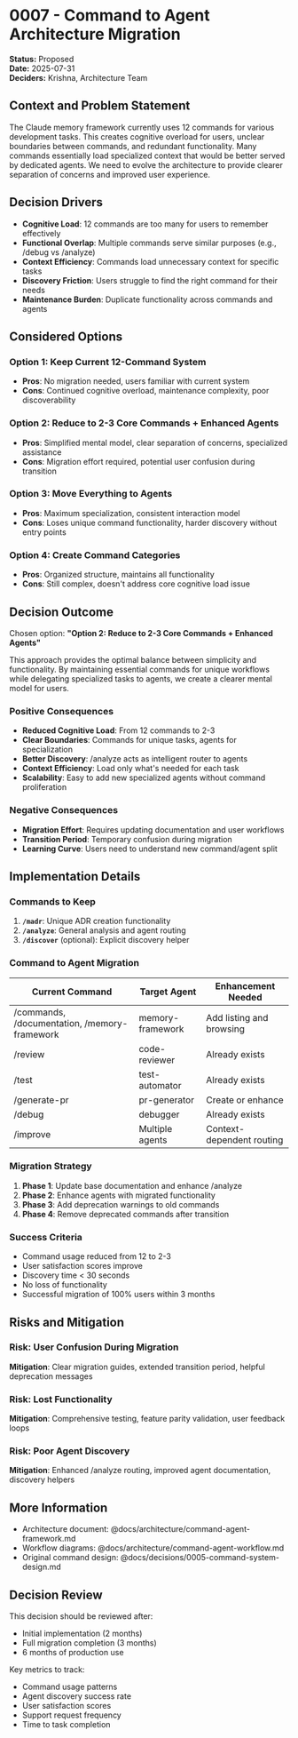 # 0007 - Command to Agent Architecture Migration

**Status:** Proposed  
**Date:** 2025-07-31  
**Deciders:** Krishna, Architecture Team

## Context and Problem Statement

The Claude memory framework currently uses 12 commands for various development tasks. This creates cognitive overload for users, unclear boundaries between commands, and redundant functionality. Many commands essentially load specialized context that would be better served by dedicated agents. We need to evolve the architecture to provide clearer separation of concerns and improved user experience.

## Decision Drivers

- **Cognitive Load**: 12 commands are too many for users to remember effectively
- **Functional Overlap**: Multiple commands serve similar purposes (e.g., /debug vs /analyze)
- **Context Efficiency**: Commands load unnecessary context for specific tasks
- **Discovery Friction**: Users struggle to find the right command for their needs
- **Maintenance Burden**: Duplicate functionality across commands and agents

## Considered Options

### Option 1: Keep Current 12-Command System
- **Pros**: No migration needed, users familiar with current system
- **Cons**: Continued cognitive overload, maintenance complexity, poor discoverability

### Option 2: Reduce to 2-3 Core Commands + Enhanced Agents
- **Pros**: Simplified mental model, clear separation of concerns, specialized assistance
- **Cons**: Migration effort required, potential user confusion during transition

### Option 3: Move Everything to Agents
- **Pros**: Maximum specialization, consistent interaction model
- **Cons**: Loses unique command functionality, harder discovery without entry points

### Option 4: Create Command Categories
- **Pros**: Organized structure, maintains all functionality
- **Cons**: Still complex, doesn't address core cognitive load issue

## Decision Outcome

Chosen option: **"Option 2: Reduce to 2-3 Core Commands + Enhanced Agents"**

This approach provides the optimal balance between simplicity and functionality. By maintaining essential commands for unique workflows while delegating specialized tasks to agents, we create a clearer mental model for users.

### Positive Consequences

- **Reduced Cognitive Load**: From 12 commands to 2-3
- **Clear Boundaries**: Commands for unique tasks, agents for specialization
- **Better Discovery**: /analyze acts as intelligent router to agents
- **Context Efficiency**: Load only what's needed for each task
- **Scalability**: Easy to add new specialized agents without command proliferation

### Negative Consequences

- **Migration Effort**: Requires updating documentation and user workflows
- **Transition Period**: Temporary confusion during migration
- **Learning Curve**: Users need to understand new command/agent split

## Implementation Details

### Commands to Keep

1. **`/madr`**: Unique ADR creation functionality
2. **`/analyze`**: General analysis and agent routing
3. **`/discover`** (optional): Explicit discovery helper

### Command to Agent Migration

| Current Command | Target Agent | Enhancement Needed |
|----------------|--------------|-------------------|
| /commands, /documentation, /memory-framework | memory-framework | Add listing and browsing |
| /review | code-reviewer | Already exists |
| /test | test-automator | Already exists |
| /generate-pr | pr-generator | Create or enhance |
| /debug | debugger | Already exists |
| /improve | Multiple agents | Context-dependent routing |

### Migration Strategy

1. **Phase 1**: Update base documentation and enhance /analyze
2. **Phase 2**: Enhance agents with migrated functionality
3. **Phase 3**: Add deprecation warnings to old commands
4. **Phase 4**: Remove deprecated commands after transition

### Success Criteria

- Command usage reduced from 12 to 2-3
- User satisfaction scores improve
- Discovery time < 30 seconds
- No loss of functionality
- Successful migration of 100% users within 3 months

## Risks and Mitigation

### Risk: User Confusion During Migration
**Mitigation**: Clear migration guides, extended transition period, helpful deprecation messages

### Risk: Lost Functionality
**Mitigation**: Comprehensive testing, feature parity validation, user feedback loops

### Risk: Poor Agent Discovery
**Mitigation**: Enhanced /analyze routing, improved agent documentation, discovery helpers

## More Information

- Architecture document: @docs/architecture/command-agent-framework.md
- Workflow diagrams: @docs/architecture/command-agent-workflow.md
- Original command design: @docs/decisions/0005-command-system-design.md

## Decision Review

This decision should be reviewed after:
- Initial implementation (2 months)
- Full migration completion (3 months)
- 6 months of production use

Key metrics to track:
- Command usage patterns
- Agent discovery success rate
- User satisfaction scores
- Support request frequency
- Time to task completion